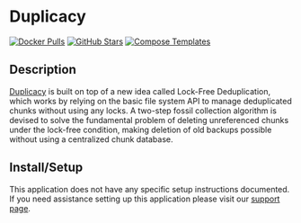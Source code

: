# Duplicacy

[![Docker Pulls](https://img.shields.io/docker/pulls/hotio/duplicacy?style=flat-square&color=607D8B&label=docker%20pulls&logo=docker)](https://hub.docker.com/r/hotio/duplicacy)
[![GitHub Stars](https://img.shields.io/github/stars/hotio/duplicacy?style=flat-square&color=607D8B&label=github%20stars&logo=github)](https://github.com/hotio/duplicacy)
[![Compose Templates](https://img.shields.io/static/v1?style=flat-square&color=607D8B&label=compose&message=templates)](https://github.com/GhostWriters/DockSTARTer/tree/master/compose/.apps/duplicacy)

## Description

[Duplicacy](https://duplicacy.com/) is built on top of a new idea called
Lock-Free Deduplication, which works by relying on the basic file system API to
manage deduplicated chunks without using any locks. A two-step fossil collection
algorithm is devised to solve the fundamental problem of deleting unreferenced
chunks under the lock-free condition, making deletion of old backups possible
without using a centralized chunk database.

## Install/Setup

This application does not have any specific setup instructions documented. If
you need assistance setting up this application please visit our
[support page](https://dockstarter.com/basics/support/).
